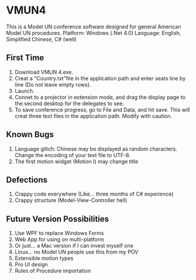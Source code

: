 # VMUN4
This is a Model UN conference software designed for general American Model UN procedures.
Platform: Windows (.Net 4.0)
Language: English, Simplified Chinese, C# (well)

## First Time
1. Download VMUN 4.exe.
2. Creat a "Country.txt"file in the application path and enter seats line by line (Do not leave empty rows).
3. Launch.
4. Connet to a projector in extension mode, and drag the display page to the second desktop for the delegates to see.
5. To save conference progress, go to File and Data, and hit save. This will creat three text files in the application path. Modify with caution.

## Known Bugs
1. Language glitch: Chinese may be displayed as random characters. Change the encoding of your text file to UTF-8.
2. The first motion widget (Motion I) may change title

## Defections
1. Crappy code everywhere (Like... three months of C# experience)
2. Crappy structure (Model-View-Controller hell)

## Future Version Possibilities
1. Use WPF to replace Windows Forms
2. Web App for using on multi-platform
3. Or just... a Mac version if I can invest myself one
4. Linux... no Model UN people use this from my POV
5. Extensible motion types
6. Pro UI design
7. Rules of Procedure importation
